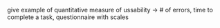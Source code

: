give example of quantitative measure of ussability -> # of errors, time to complete a task, questionnaire with scales
